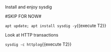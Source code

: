 Install and enjoy sysdig

#SKIP FOR NOW#

`apt update; apt install sysdig -y`{{execute T2}}

Look at HTTP transactions

`sysdig -c httplog`{{execute T2}}
